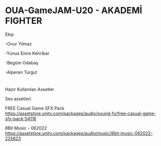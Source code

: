 # OUA-GameJAM-U20 - AKADEMİ FIGHTER

Ekip 

-Onur Yılmaz

-Yunus Emre Kehribar

-Begüm Odabaş

-Alperen Turgut


# 

Hazır Kullanılan Assetler

Ses assetleri

FREE Casual Game SFX Pack
https://assetstore.unity.com/packages/audio/sound-fx/free-casual-game-sfx-pack-54116

8Bit Music - 062022
https://assetstore.unity.com/packages/audio/music/8bit-music-062022-225623
